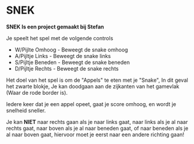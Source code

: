 # SNEK

**SNEK Is een project gemaakt bij Stefan**

Je speelt het spel met de volgende controls

- W/Pijlte Omhoog - Beweegt de snake omhoog
- A/Pijltje Links - Beweegt de snake links
- S/Pijltje Beneden - Beweegt de snake beneden
- D/Pijltje Rechts - Beweegt de snake rechts

Het doel van het spel is om de "Appels" te eten met je "Snake", In dit geval het zwarte blokje, Je kan doodgaan aan de zijkanten van het gamevlak (Waar de rode border is).

Iedere keer dat je een appel opeet, gaat je score omhoog, en wordt je snelheid sneller.

Je kan **NIET** naar rechts gaan als je naar links gaat, naar links als je al naar rechts gaat, naar boven als je al naar beneden gaat, of naar beneden als je al naar boven gaat, hiervoor moet je eerst naar een andere richting gaan!
